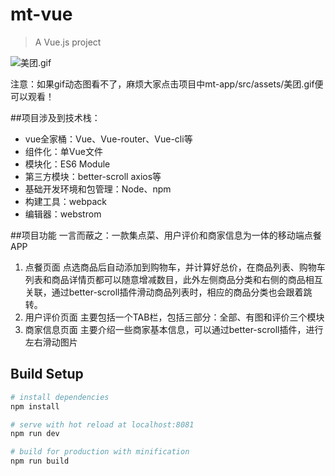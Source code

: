 # mt-vue

> A Vue.js project

![美团.gif](http://p4ygml8h5.bkt.clouddn.com/pic.gif)

注意：如果gif动态图看不了，麻烦大家点击项目中mt-app/src/assets/美团.gif便可以观看！

##项目涉及到技术栈：
- vue全家桶：Vue、Vue-router、Vue-cli等
- 组件化：单Vue文件
- 模块化：ES6 Module
- 第三方模块：better-scroll axios等
- 基础开发环境和包管理：Node、npm
- 构建工具：webpack
- 编辑器：webstrom

##项目功能
一言而蔽之：一款集点菜、用户评价和商家信息为一体的移动端点餐APP
1. 点餐页面
点选商品后自动添加到购物车，并计算好总价，在商品列表、购物车列表和商品详情页都可以随意增减数目，此外左侧商品分类和右侧的商品相互关联，通过better-scroll插件滑动商品列表时，相应的商品分类也会跟着跳转。
2. 用户评价页面
主要包括一个TAB栏，包括三部分：全部、有图和评价三个模块
3. 商家信息页面
主要介绍一些商家基本信息，可以通过better-scroll插件，进行左右滑动图片




## Build Setup
``` bash
# install dependencies
npm install

# serve with hot reload at localhost:8081
npm run dev

# build for production with minification
npm run build

```
